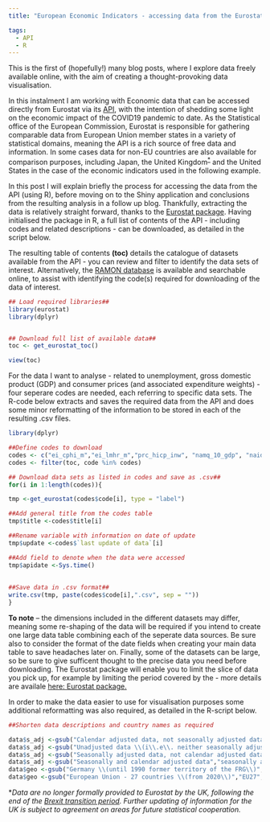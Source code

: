 ```yaml
---
title: "European Economic Indicators - accessing data from the Eurostat API"

tags:
  - API
  - R
---
```


This is the first of (hopefully!) many blog posts, where I explore data freely available online, with the aim of creating a thought-provoking data visualisation.  

In this instalment I am working with Economic data that can be accessed directly from Eurostat via its [API](https://ec.europa.eu/eurostat/online-help/public/en/API_06_DataQuery_en/), with the intention of shedding some light on the economic impact of the COVID19 pandemic to date. As the Statistical office of the European Commission, Eurostat is responsible for gathering comparable data from European Union member states in a variety of statistical domains, meaning the API is a rich source of free data and information. In some cases data for non-EU countries are also available for comparison purposes, including Japan, the United Kingdom<sup>[*](#myfootnote)</sup> and the United States in the case of the economic indicators used in the following example.  

In this post I will explain briefly the process for accessing the data from the API (using R), before moving on to the Shiny application and conclusions from the resulting analysis in a follow up blog. Thankfully, extracting the data is relatively straight forward, thanks to the [Eurostat package](http://ropengov.github.io/eurostat/articles/website/eurostat_tutorial.html). Having initialised the package in R, a full list of contents of the API - including codes and related descriptions - can be downloaded, as detailed in the script below.  

The resulting table of contents **(toc)** details the catalogue of datasets available from the API - you can review and filter to identify the data sets of interest. 
Alternatively, the [RAMON database](https://ec.europa.eu/eurostat/ramon/nomenclatures/index.cfm?TargetUrl=LST_NOM&StrGroupCode=SCL&StrLanguageCode=EN) is available and searchable online, to assist with identifying the code(s) required for downloading of the data of interest.

```r
## Load required libraries##
library(eurostat)
library(dplyr)


## Download full list of available data##
toc <- get_eurostat_toc()

view(toc)

```
  
For the data I want to analyse - related to unemployment, gross domestic product (GDP) and consumer prices (and associated expenditure weights) - four seperare codes are needed, each referring to specific data sets. The R-code below extracts and saves the required data from the API and does some minor reformatting of the information to be stored in each of the resulting .csv files. 

```r
library(dplyr)

##Define codes to download
codes <- c("ei_cphi_m","ei_lmhr_m","prc_hicp_inw", "namq_10_gdp", "naidq_10_gdp")
codes <- filter(toc, code %in% codes)

## Download data sets as listed in codes and save as .csv##
for(i in 1:length(codes)){

tmp <-get_eurostat(codes$code[i], type = "label")

##Add general title from the codes table
tmp$title <-codes$title[i]

##Rename variable with information on date of update  
tmp$update <-codes$`last update of data`[i]

##Add field to denote when the data were accessed
tmp$apidate <-Sys.time()
  
    
##Save data in .csv format##
write.csv(tmp, paste(codes$code[i],".csv", sep = ""))
}
```

**To note** – the dimensions included in the different datasets may differ, meaning some re-shaping of the data will be required if you intend to create one large data table combining each of the seperate data sources. Be sure also to consider the format of the date fields when creating your main data table to save headaches later on. Finally, some of the datasets can be large, so be sure to give sufficent thought to the precise data you need before downloading. The Eurostat package will enable you to limit the slice of data you pick up, for example by limiting the period covered by the - more details are availale [here: Eurostat package.](http://ropengov.github.io/eurostat/articles/website/eurostat_tutorial.html)  

In order to make the data easier to use for visualisation purposes some additional reformatting was also required, as detailed in the R-script below. 

```r
##Shorten data descriptions and country names as required

data$s_adj <-gsub("Calendar adjusted data, not seasonally adjusted data","calendar adjusted",data$s_adj)
data$s_adj <-gsub("Unadjusted data \\(i\\.e\\. neither seasonally adjusted nor calendar adjusted data\\)","unadjusted",data$s_adj)
data$s_adj <-gsub("Seasonally adjusted data, not calendar adjusted data","seasonally adjusted",data$s_adj)
data$s_adj <-gsub("Seasonally and calendar adjusted data","seasonally and calendar adjusted",data$s_adj)
data$geo <-gsub("Germany \\(until 1990 former territory of the FRG\\)","Germany",data$geo)
data$geo <-gsub("European Union - 27 countries \\(from 2020\\)","EU27",data$geo)

```
  
    
      
<a name="myfootnote">*</a>_Data are no longer formally provided to Eurostat by the UK, following the end of the [Brexit transition period](https://ec.europa.eu/eurostat/web/products-eurostat-news/-/WDN-20200201-1). Further updating of information for the UK is subject to agreement on areas for future statistical cooperation._
